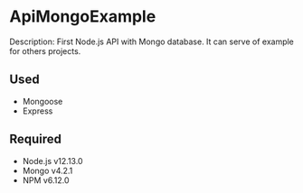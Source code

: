 # ApiMongoExample

Description: First Node.js API with Mongo database. It can serve of example for others projects.

## Used

* Mongoose
* Express

## Required

* Node.js v12.13.0
* Mongo v4.2.1
* NPM v6.12.0
